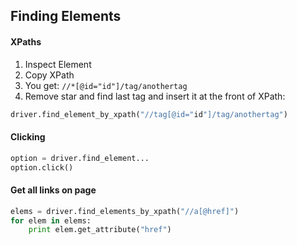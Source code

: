 ## Finding Elements
#### XPaths
1. Inspect Element
2. Copy XPath
3. You get: ```//*[@id="id"]/tag/anothertag```
4. Remove star and find last tag and insert it at the front of XPath:
```python
driver.find_element_by_xpath("//tag[@id="id"]/tag/anothertag")
```
#### Clicking
```python
option = driver.find_element...
option.click()
```

#### Get all links on page
```python
elems = driver.find_elements_by_xpath("//a[@href]")
for elem in elems:
    print elem.get_attribute("href")
```